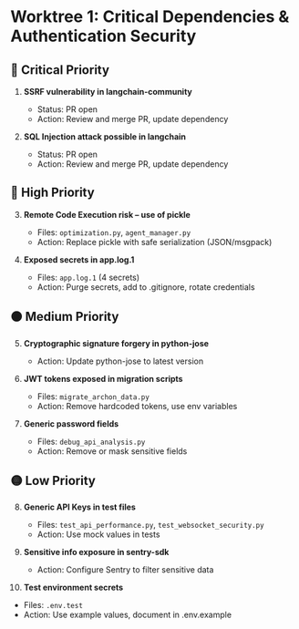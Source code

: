 # Worktree 1: Critical Dependencies & Authentication Security

## 🚨 Critical Priority
1. **SSRF vulnerability in langchain-community**
   - Status: PR open
   - Action: Review and merge PR, update dependency

2. **SQL Injection attack possible in langchain**
   - Status: PR open
   - Action: Review and merge PR, update dependency

## 🔴 High Priority
3. **Remote Code Execution risk – use of pickle**
   - Files: `optimization.py`, `agent_manager.py`
   - Action: Replace pickle with safe serialization (JSON/msgpack)

4. **Exposed secrets in app.log.1**
   - Files: `app.log.1` (4 secrets)
   - Action: Purge secrets, add to .gitignore, rotate credentials

## 🟠 Medium Priority
5. **Cryptographic signature forgery in python-jose**
   - Action: Update python-jose to latest version

6. **JWT tokens exposed in migration scripts**
   - Files: `migrate_archon_data.py`
   - Action: Remove hardcoded tokens, use env variables

7. **Generic password fields**
   - Files: `debug_api_analysis.py`
   - Action: Remove or mask sensitive fields

## 🟡 Low Priority
8. **Generic API Keys in test files**
   - Files: `test_api_performance.py`, `test_websocket_security.py`
   - Action: Use mock values in tests

9. **Sensitive info exposure in sentry-sdk**
   - Action: Configure Sentry to filter sensitive data

10. **Test environment secrets**
   - Files: `.env.test`
   - Action: Use example values, document in .env.example